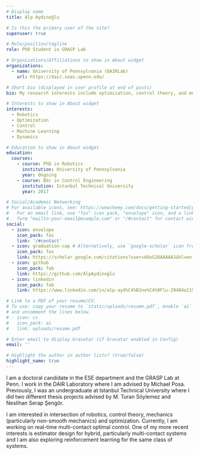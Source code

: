 ```yaml
---
# Display name
title: Alp Aydınoğlu

# Is this the primary user of the site?
superuser: true

# Role/position/tagline
role: PhD Student in GRASP Lab

# Organizations/Affiliations to show in About widget
organizations:
  - name: University of Pennsylvania (DAIRLab)
    url: https://dair.seas.upenn.edu/

# Short bio (displayed in user profile at end of posts)
bio: My research interests include optimization, control theory, and mechanics (particularly non-smooth mechanics).

# Interests to show in About widget
interests:
  - Robotics
  - Optimization
  - Control
  - Machine Learning
  - Dynamics

# Education to show in About widget
education:
  courses:
    - course: PhD in Robotics
      institution: University of Pennsylvania
      year: Ongoing
    - course: BSc in Control Engineering
      institution: Istanbul Technical University
      year: 2017

# Social/Academic Networking
# For available icons, see: https://wowchemy.com/docs/getting-started/page-builder/#icons
#   For an email link, use "fas" icon pack, "envelope" icon, and a link in the
#   form "mailto:your-email@example.com" or "/#contact" for contact widget.
social:
  - icon: envelope
    icon_pack: fas
    link: '/#contact'
  - icon: graduation-cap # Alternatively, use `google-scholar` icon from `ai` icon pack
    icon_pack: fas
    link: https://scholar.google.com/citations?user=dGoS2OAAAAAJ&hl=en
  - icon: github
    icon_pack: fab
    link: https://github.com/AlpAydinoglu
  - icon: linkedin
    icon_pack: fab
    link: https://www.linkedin.com/in/alp-ayd%C4%B1no%C4%9Flu-29484a119/

# Link to a PDF of your resume/CV.
# To use: copy your resume to `static/uploads/resume.pdf`, enable `ai` icons in `params.toml`,
# and uncomment the lines below.
# - icon: cv
#   icon_pack: ai
#   link: uploads/resume.pdf

# Enter email to display Gravatar (if Gravatar enabled in Config)
email: ''

# Highlight the author in author lists? (true/false)
highlight_name: true
---
```


I am a doctoral candidate in the ESE department and the GRASP Lab at Penn. I work in the DAIR Laboratory where I am advised by Michael Posa. Previously, I was an undergraduate at Istanbul Technical University where I did two different thesis projects advised by M. Turan Söylemez and Neslihan Serap Şengör.

I am interested in intersection of robotics, control theory, mechanics (particularly non-smooth mechanics) and optimization. Currently, I am working on real-time multi-contact optimal control. One of my more recent interests is estimator design for hybrid, particularly multi-contact systems and I am also exploring reinforcement learning for the same class of systems.
